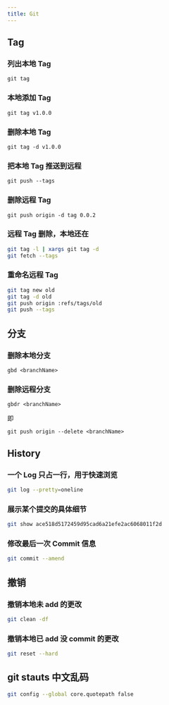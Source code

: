 ```yaml
---
title: Git
---
```


## Tag
### 列出本地 Tag
`git tag`

### 本地添加 Tag
`git tag v1.0.0`

### 删除本地 Tag
`git tag -d v1.0.0`

### 把本地 Tag 推送到远程
`git push --tags`

### 删除远程 Tag
`git push origin -d tag 0.0.2`

### 远程 Tag 删除，本地还在
```bash
git tag -l | xargs git tag -d
git fetch --tags
```

### 重命名远程 Tag
```bash
git tag new old
git tag -d old
git push origin :refs/tags/old
git push --tags
```

## 分支
### 删除本地分支
`gbd <branchName>`
### 删除远程分支
`gbdr <branchName>`

即

`git push origin --delete <branchName>`

## History
### 一个 Log 只占一行，用于快速浏览
```bash
git log --pretty=oneline
```

### 展示某个提交的具体细节
```bash
git show ace518d5172459d95cad6a21efe2ac6068011f2d
```


### 修改最后一次 Commit 信息
```bash
git commit --amend
```

## 撤销
### 撤销本地未 add 的更改
```bash
git clean -df
```
### 撤销本地已 add 没 commit 的更改
```bash
git reset --hard
```


## git stauts 中文乱码
```bash
git config --global core.quotepath false
```
